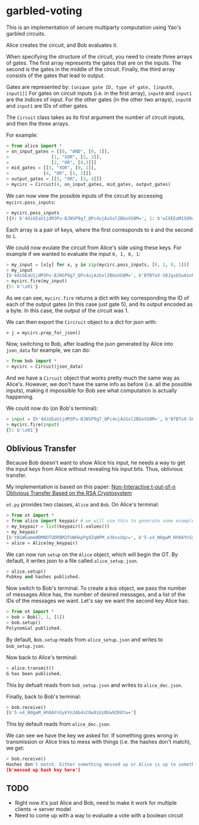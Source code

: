 # garbled-voting

This is an implementation of secure multiparty computation using Yao's garbled circuits.

Alice creates the circuit, and Bob evaluates it.

When specifying the structure of the circuit, you need to create three arrays of gates. The first array represents the gates that are on the inputs. The second is the gates in the middle of the circuit. Finally, the third array consists of the gates that lead to output.

Gates are represented by: `[unique gate ID, type of gate, [input0, input1]]` For gates on circuit inputs (i.e. in the first array), `input0` and `input1` are the indices of input. For the other gates (in the other two arrays), `input0` and `input1` are IDs of other gates.

The `Circuit` class takes as its first argument the number of circuit inputs, and then the three arrays.

For example:

```python
> from alice import *
> on_input_gates = [[0, "AND", [0, 1]], 
>                [1, "XOR", [2, 3]], 
>                [2, "OR", [0,3]]]
> mid_gates = [[3, "XOR", [0, 1]],
>             [4, "OR", [1, 2]]]
> output_gates = [[5, "OR", [3, 4]]]
> mycirc = Circuit(4, on_input_gates, mid_gates, output_gates)
```

We can now view the possible inputs of the circuit by accessing `mycirc.poss_inputs`:
```python
> mycirc.poss_inputs
[{0: b'4diGEaU1jdM3Pu-BJNSP9g7_QPc4ujAzGxl2BGoVG0M=', 1: b'wIXEEaM1S004rNrGEJDCxjtkLItla98ybjKE70ffGRU='}, {0: b'GfwHUAuJvWac23NGyT8aeoJbUWAB-yBcucuQhUt2jwg=', 1: b'BfBToX-S0Jqxb5wA1nhFHga-QILPsYzRMRbmuVHgNa8='}, {0: b'louVKwBH3BVABygcEjSd_oZboJBUUFVSoS67q_YLu9E=', 1: b'W6Lk0qWa7ly0QqxOMIrkrQQP-EXBIkC2NHgUWPn2qY8='}, {0: b'_acYcuVdFNjgmHUhDsKe7rTJbg_o2-MSuBv1gBE_lp4=', 1: b'H27Eo04R8_6S9xAMYFo8sxzn_VmJITg9-joTa1HNTzI='}, {0: b'2ihLVa48z4b6c-xI7D7dWPVRMO-XyewKcVTegn2xDPY=', 1: b'u50GeBJpyRbmFLQnFETQmbTgan5vQLYSTtCEBhHQu98='}]
```
Each array is a pair of keys, where the first corresponds to `0` and the second to `1`.

We could now evulate the circuit from Alice's side using these keys. For example if we wanted to evaluate the input `0, 1, 0, 1`:
```python
> my_input = [x[y] for x, y in zip(mycirc.poss_inputs, [0, 1, 0, 1])]
> my_input
[b'4diGEaU1jdM3Pu-BJNSP9g7_QPc4ujAzGxl2BGoVG0M=', b'BfBToX-S0Jqxb5wA1nhFHga-QILPsYzRMRbmuVHgNa8=', b'louVKwBH3BVABygcEjSd_oZboJBUUFVSoS67q_YLu9E=', b'H27Eo04R8_6S9xAMYFo8sxzn_VmJITg9-joTa1HNTzI=']
> mycirc.fire(my_input)
{5: b'\x01'}
```
As we can see, `mycirc.fire` returns a dict with key corresponding the ID of each of the output gates (in this case just gate 5), and its output encoded as a byte. In this case, the output of the circuit was 1.

We can then export the `Circruit` object to a dict for json with:
```
> j = mycirc.prep_for_json()
```

Now, switching to Bob, after loading the json generated by Alice into `json_data` for example, we can do:
```python
> from bob import *
> mycirc = Circuit(json_data)
```
And we have a `Circuit` object that works pretty much the same way as Alice's. However, we don't have the same info as before (i.e. all the possible inputs), making it impossible for Bob see what computation is actually happening.

We could now do (on Bob's terminal):
```python
> input = [b'4diGEaU1jdM3Pu-BJNSP9g7_QPc4ujAzGxl2BGoVG0M=', b'BfBToX-S0Jqxb5wA1nhFHga-QILPsYzRMRbmuVHgNa8=', b'louVKwBH3BVABygcEjSd_oZboJBUUFVSoS67q_YLu9E=', b'H27Eo04R8_6S9xAMYFo8sxzn_VmJITg9-joTa1HNTzI=']
> mycirc.fire(input)
{5: b'\x01'}
```

## Oblivious Transfer
Because Bob doesn't want to show Alice his input, he needs a way to get the input keys from Alice without revealing his input bits. Thus, oblivious transfer.

My implementation is based on this paper: [Non-Interactive t-out-of-n Oblivious Transfer Based on the RSA Cryptosystem](http://ieeexplore.ieee.org.sci-hub.io/stamp/stamp.jsp?arnumber=4457650)

`ot.py` provides two classes, `Alice` and `Bob`. On Alice's terminal:

```python
> from ot import *
> from alice import keypair # we will use this to generate some example keys
> my_keypair = list(keypair().values())
> my_keypair
[b'tWiWGameWDMNOTUDRBM2FUWHkpPg9ZqWPM_e3bsvdqc=', b'5-x4_N0gwM_Hh0AYnSykYn2Ab4sCUw9iUzBVw9ZK8tw=']
> alice = Alice(my_keypair)
```

We can now run `setup` on the `Alice` object, which will begin the OT. By default, it writes json to a file called `alice_setup.json`.
```python
> alice.setup()
Pubkey and hashes published.
```

Now switch to Bob's terminal. To create a `Bob` object, we pass the number of messages Alice has, the number of desired messages, and a list of the IDs of the messages we want. Let's say we want the second key Alice has:
```python
> from ot import *
> bob = Bob(2, 1, [1])
> bob.setup()
Polynomial published.
```
By default, `Bob.setup` reads from `alice_setup.json` and writes to `bob_setup.json`.

Now back to Alice's terminal:

```python
> alice.transmit()
G has been published.
```

This by defualt reads from `bob_setup.json` and writes to `alice_dec.json`.

Finally, back to Bob's terminal:
```python
> bob.receive()
[b'5-x4_N0gwM_Hh0AYnSykYn2Ab4sCUw9iUzBVw9ZK8tw=']
```

This by default reads from `alice_dec.json`.

We can see we have the key we asked for. If something goes wrong in transmission or Alice tries to mess with things (i.e. the hashes don't match), we get:
```python
> bob.receive()
Hashes don't match. Either something messed up or Alice is up to something.
[b'messed up hash key here']
```

## TODO
* Right now it's just Alice and Bob, need to make it work for multiple clients -> server model
* Need to come up with a way to evaluate a vote with a boolean circuit

